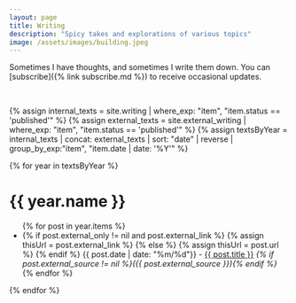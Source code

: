 ```yaml
---
layout: page
title: Writing
description: "Spicy takes and explorations of various topics"
image: /assets/images/building.jpeg
---
```


Sometimes I have thoughts, and sometimes I write them down. You can [subscribe]({% link subscribe.md %}) to receive occasional updates. 

<br/>

{% assign internal_texts = site.writing | where_exp: "item", "item.status == 'published'" %}
{% assign external_texts = site.external_writing | where_exp: "item", "item.status == 'published'" %}
{% assign textsByYear = internal_texts | concat: external_texts | sort: "date" | reverse | group_by_exp:"item", "item.date | date: '%Y'" %}


{% for year in textsByYear %}
  <h1>{{ year.name }}</h1>
  <ul>
      {% for post in year.items %}
        <li>
            {% if post.external_only != nil and post.external_link %}
                {% assign thisUrl = post.external_link %}
            {% else %}
                {% assign thisUrl = post.url %}
            {% endif %}
            {{ post.date | date: "%m/%d"}} - <a href="{{ thisUrl }}">{{ post.title }}</a>
            <i>{% if post.external_source != nil %}({{ post.external_source }}){% endif %}</i>
        </li>
      {% endfor %}
    </ul>
{% endfor %}

